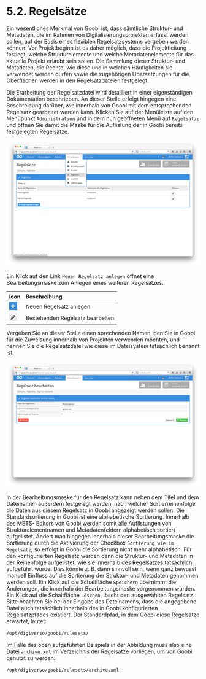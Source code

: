 # 5.2. Regelsätze

Ein wesentliches Merkmal von Goobi ist, dass sämtliche Struktur- und Metadaten, die im Rahmen von Digitalisierungsprojekten erfasst werden sollen, auf der Basis eines flexiblen Regelsatzsystems vergeben werden können. Vor Projektbeginn ist es daher möglich, dass die Projektleitung festlegt, welche Strukturelemente und welche Metadatenelemente für das aktuelle Projekt erlaubt sein sollen. Die Sammlung dieser Struktur- und Metadaten, die Rechte, wie diese und in welchen Häufigkeiten sie verwendet werden dürfen sowie die zugehörigen Übersetzungen für die Oberflächen werden in den Regelsatzdateien festgelegt.

Die Erarbeitung der Regelsatzdatei wird detailliert in einer eigenständigen Dokumentation beschrieben. An dieser Stelle erfolgt hingegen eine Beschreibung darüber, wie innerhalb von Goobi mit dem entsprechenden Regelsatz gearbeitet werden kann. Klicken Sie auf der Menüleiste auf den Menüpunkt `Administration` und in dem nun geöffneten Menü auf `Regelsätze` und öffnen Sie damit die Maske für die Auflistung der in Goobi bereits festgelegten Regelsätze.

![Liste der konfigurierten Regels&#xE4;tze in Goobi](../.gitbook/assets/058-d.png)

Ein Klick auf den Link `Neuen Regelsatz anlegen` öffnet eine Bearbeitungsmaske zum Anlegen eines weiteren Regelsatzes.

| Icon | Beschreibung |
| :--- | :--- |
| ![ruleset\_02.png](../.gitbook/assets/ruleset_02.png) | Neuen Regelsatz anlegen |
| ![ruleset\_01.png](../.gitbook/assets/ruleset_01.png) | Bestehenden Regelsatz bearbeiten |

Vergeben Sie an dieser Stelle einen sprechenden Namen, den Sie in Goobi für die Zuweisung innerhalb von Projekten verwenden möchten, und nennen Sie die Regelsatzdatei wie diese im Dateisystem tatsächlich benannt ist.

![Bearbeitungsmaske f&#xFC;r die Erfassung eines Regelsatzes](../.gitbook/assets/059-d.png)

In der Bearbeitungsmaske für den Regelsatz kann neben dem Titel und dem Dateinamen außerdem festgelegt werden, nach welcher Sortierreihenfolge die Daten aus diesem Regelsatz in Goobi angezeigt werden sollen. Die Standardsortierung in Goobi ist eine alphabetische Sortierung. Innerhalb des METS- Editors von Goobi werden somit alle Auflistungen von Strukturelementnamen und Metadatenfeldern alphabetisch sortiert aufgelistet. Ändert man hingegen innerhalb dieser Bearbeitungsmaske die Sortierung durch die Aktivierung der Checkbox `Sortierung wie im Regelsatz`, so erfolgt in Goobi die Sortierung nicht mehr alphabetisch. Für den konfigurierten Regelsatz werden dann die Struktur- und Metadaten in der Reihenfolge aufgelistet, wie sie innerhalb des Regelsatzes tatsächlich aufgeführt wurde. Dies könnte z. B. dann sinnvoll sein, wenn ganz bewusst manuell Einfluss auf die Sortierung der Struktur- und Metadaten genommen werden soll. Ein Klick auf die Schaltfläche `Speichern` übernimmt die Änderungen, die innerhalb der Bearbeitungsmaske vorgenommen wurden. Ein Klick auf die Schaltfläche `Löschen`, löscht den ausgewählten Regelsatz. Bitte beachten Sie bei der Eingabe des Dateinamens, dass die angegebene Datei auch tatsächlich innerhalb des in Goobi konfigurierten Regelsatzpfades existiert. Der Standardpfad, in dem Goobi diese Regelsätze erwartet, lautet:

```bash
/opt/digiverso/goobi/rulesets/
```

Im Falle des oben aufgeführten Beispiels in der Abbildung muss also eine Datei `archive.xml` im Verzeichnis der Regelsätze vorliegen, um von Goobi genutzt zu werden:

```bash
/opt/digiverso/goobi/rulesets/archive.xml
```

